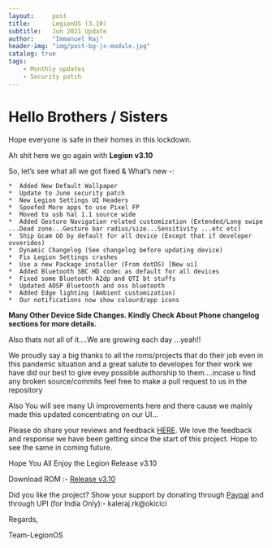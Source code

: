 ```yaml
---
layout:     post
title:      LegionOS (3.10)
subtitle:   Jun 2021 Update
author:     "Immanuel Raj"
header-img: "img/post-bg-js-module.jpg"
catalog: true
tags:
    - Monthly updates
    - Security patch
---
```


# Hello Brothers / Sisters

Hope everyone is safe in their homes in this lockdown. 

Ah shit here we go again with **Legion v3.10**

So, let’s see what all we got fixed & What’s new -:

```
*  Added New Default Wallpaper
*  Update to June security patch
*  New Legion Settings UI Headers
*  Spoofed More apps to use Pixel FP
*  Moved to usb hal 1.1 source wide
*  Added Gesture Navigation related customization (Extended/Long swipe ...Dead zone...Gesture bar radius/size...Sensitivity ...etc etc)
*  Ship Gcam GO by default for all device (Except that if developer ovverides)
*  Dynamic Changelog (See changelog before updating device)
*  Fix Legion Settings crashes
*  Use a new Package installer (From dotOS) [New ui]
*  Added Bluetooth SBC HD codec as default for all devices
*  Fixed some Bluetooth A2dp and QTI bt stuffs
*  Updated AOSP Bluetooth and oss bluetooth
*  Added Edge lighting (Ambient customization)
*  Our notifications now show colourd/app icons
```
<!--adsense-->
**Many Other Device Side Changes. Kindly Check About Phone changelog sections for more details.**

Also thats not all of it....We are growing each day ...yeah!!

We proudly say a big thanks to all the roms/projects that do their job even in this pandemic situation and a great salute to developes for their work we have did our best to give evey possible authorship to them....incase u find any broken source/commits feel free to make a pull request to us in the repository

Also You will see many Ui improvements here and there cause we mainly made this updated concentrating on our UI...


Please do share your reviews and feedback [HERE](https://sourceforge.net/projects/legionrom/reviews). We love the feedback and response we have been getting since the start of this project. Hope to see the same in coming future.

Hope You All Enjoy the Legion Release v3.10

Download ROM :- [Release v3.10](https://project-legionos.org/) 

Did you like the project? Show your support by donating through [Paypal](https://paypal.me/rajkale99) and  through UPI (for India Only):- kaleraj.rk@okicici

Regards,

Team-LegionOS
